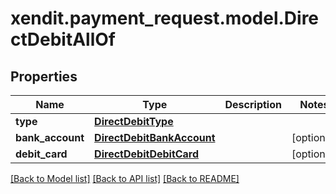 # xendit.payment_request.model.DirectDebitAllOf


## Properties
| Name | Type | Description | Notes |
| ------------ | ------------- | ------------- | ------------- |
| **type** | [**DirectDebitType**](DirectDebitType.md) |  |  |
| **bank_account** | [**DirectDebitBankAccount**](DirectDebitBankAccount.md) |  | [optional]  |
| **debit_card** | [**DirectDebitDebitCard**](DirectDebitDebitCard.md) |  | [optional]  |


[[Back to Model list]](../README.md#documentation-for-models) [[Back to API list]](../README.md#documentation-for-api-endpoints) [[Back to README]](../README.md)


